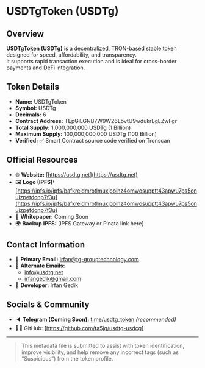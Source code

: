 # USDTgToken (USDTg)

## Overview
**USDTgToken (USDTg)** is a decentralized, TRON-based stable token designed for speed, affordability, and transparency.  
It supports rapid transaction execution and is ideal for cross-border payments and DeFi integration.

## Token Details
- **Name:** USDTgToken
- **Symbol:** USDTg
- **Decimals:** 6
- **Contract Address:** TEpGiLGNB7W9W26LbvtU9wdukrLgLZwFgr
- **Total Supply:** 1,000,000,000 USDTg (1 Billion)
- **Maximum Supply:** 100,000,000,000 USDTg (100 Billion)
- **Verified:** ✅ Smart Contract source code verified on Tronscan

## Official Resources
- 🌐 **Website:** [https://usdtg.net](https://usdtg.net)
- 🖼️ **Logo (IPFS):** [https://ipfs.io/ipfs/bafkreidmrotlmuxjooihz4omwosupptt43apwu7ps5onuizpetdonp7f3u](https://ipfs.io/ipfs/bafkreidmrotlmuxjooihz4omwosupptt43apwu7ps5onuizpetdonp7f3u)
- 📄 **Whitepaper:** Coming Soon
- 🌍 **Backup IPFS:** [IPFS Gateway or Pinata link here]

## Contact Information
- 📧 **Primary Email:** irfan@tg-grouptechnology.com
- 📨 **Alternate Emails:**
  - info@usdtg.net
  - irfangedik@gmail.com
- 👤 **Developer:** Irfan Gedik

## Socials & Community
- 🔈 **Telegram (Coming Soon):** [t.me/usdtg_token](https://t.me/usdtg_token) *(recommended)*
- 🧑‍💻 GitHub: [https://github.com/ta5jg/usdtg-usdcg]

---

> This metadata file is submitted to assist with token identification, improve visibility, and help remove any incorrect tags (such as “Suspicious”) from the token profile.